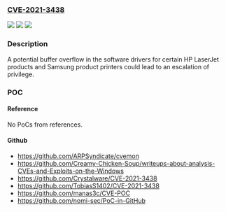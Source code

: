 ### [CVE-2021-3438](https://cve.mitre.org/cgi-bin/cvename.cgi?name=CVE-2021-3438)
![](https://img.shields.io/static/v1?label=Product&message=Certain%20HP%20LaserJet%20products%20and%20Samsung%20product%20printers%2C%20see%20Security%20Bulletin&color=blue)
![](https://img.shields.io/static/v1?label=Version&message=n%2Fa&color=blue)
![](https://img.shields.io/static/v1?label=Vulnerability&message=Escalation%20of%20privilege.&color=brighgreen)

### Description

A potential buffer overflow in the software drivers for certain HP LaserJet products and Samsung product printers could lead to an escalation of privilege.

### POC

#### Reference
No PoCs from references.

#### Github
- https://github.com/ARPSyndicate/cvemon
- https://github.com/Creamy-Chicken-Soup/writeups-about-analysis-CVEs-and-Exploits-on-the-Windows
- https://github.com/Crystalware/CVE-2021-3438
- https://github.com/TobiasS1402/CVE-2021-3438
- https://github.com/manas3c/CVE-POC
- https://github.com/nomi-sec/PoC-in-GitHub

